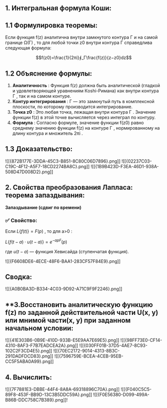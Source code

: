 ## 1. **Интегральная формула Коши:**

## 1.1 Формулировка теоремы:

Если функция f(z) аналитична внутри замкнутого контура Γ и на самой границе Ω(Γ) , то для любой точки z0​ внутри контура Γ справедлива следующая формула:

$$f(z0​)=\frac{1}{2πi}∮_Γ\frac{f(z)}{​z−z0}​dz$$

## 1.2 Объяснение формулы:

1. **Аналитичность** : Функция f(z) должна быть аналитической (гладкой и удовлетворяющей уравнениям Кoshi-Римана) как внутри контура Γ , так и на самом контуре.
2. **Контур интегрирования** : Γ — это замкнутый путь в комплексной плоскости, по которому производится интегрирование.
3. **Точка z0​** : Это любая точка, лежащая внутри контура Γ . Значение функции f(z) в этой точке вычисляется через интеграл по контуру.
4. **Формула** : Согласно формуле, значение функции f(z0​) равно среднему значению функции f(z) на контуре Γ , нормированному на длину контура и множитель 2πi .

## 1.3 Доказательство:

![[{872B177E-3DDA-45C3-B851-8C80C06D7896}.png]]
![[{02237C03-C19C-4F12-A5F7-18CD2274BA8C}.png]]
![[{1B9B423D-F3EA-46D1-938A-508D47D008D2}.png]]

## **2. Свойства преобразования Лапласа: теорема запаздывания:** 

**Запаздывание (сдвиг по времени)**
### ✅ Свойство:

Если $L\{f(t)\}=F(p)$ , то для a>0 :

$L\{f(t−a)⋅u(t−a)\}=e^{−apF}(p)​$

где $u(t−a)$ — функция Хевисайда (ступенчатая функция).

![[{F6608DE6-4ECE-48F6-BAA1-283CF57F84E9}.png]]

## **Сводка:**

![[{A0B0BA3D-B334-4C03-9D92-A71C9F9F2246}.png]]
## **3.Восстановить аналитическую функцию f(z) по заданной действительной части U(x, y) или мнимой части(х, у) при заданном начальном условии:
![[{41E303B6-0B9E-410D-933B-E5E9AA7E69E5}.png]]
![[{98FF73E0-CF14-4310-8AF3-F7B7EADCEA2A}.png]]
![[{030FF01B-37D5-4AE7-8C93-102C2F3CD4E5}.png]]
![[{70EC2172-9014-4313-8B3C-291DADFDCD83}.png]]
![[{7596759E-BCEA-4CEB-95EB-CC5F5ABA0A99}.png]]
## **4. Вычислить:**
![[{7F7881E3-DBBE-44F4-8A8A-69318896C70A}.png]]
![[{F040C5C5-89F8-453F-BB9D-13C3B5DDC59A}.png]]
![[{F0E56380-D099-499A-B86B-DDC758C7B389}.png]]!